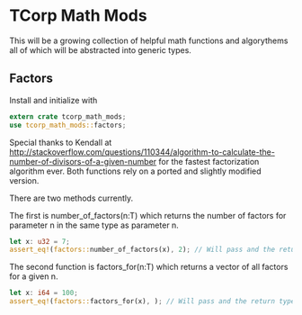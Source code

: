 # TCorp Math Mods

This will be a growing collection of helpful math functions and algorythems all of which will be abstracted into generic types.

## Factors

Install and initialize with

```rust
extern crate tcorp_math_mods;
use tcorp_math_mods::factors;
```

Special thanks to Kendall at http://stackoverflow.com/questions/110344/algorithm-to-calculate-the-number-of-divisors-of-a-given-number for the fastest factorization algorithm ever. Both functions rely on a ported and slightly modified version.

There are two methods currently.

The first is number_of_factors<T>(n:T) which returns the number of factors for parameter n in the same type as parameter n.

```rust
let x: u32 = 7;
assert_eq!(factors::number_of_factors(x), 2); // Will pass and the return type will be u32
```

The second function is factors_for<T>(n:T) which returns a vector<T> of all factors for a given n.

```rust
let x: i64 = 100;
assert_eq!(factors::factors_for(x), ); // Will pass and the return type will be Vec<i64>
```
